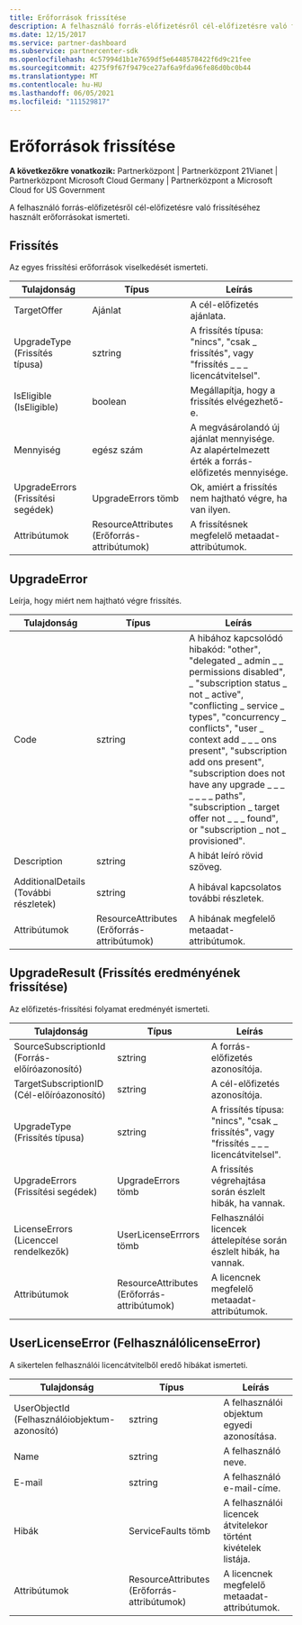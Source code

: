 ```yaml
---
title: Erőforrások frissítése
description: A felhasználó forrás-előfizetésről cél-előfizetésre való frissítéséhez használt erőforrásokat ismerteti.
ms.date: 12/15/2017
ms.service: partner-dashboard
ms.subservice: partnercenter-sdk
ms.openlocfilehash: 4c57994d1b1e7659df5e6448578422f6d9c21fee
ms.sourcegitcommit: 4275f9f67f9479ce27af6a9fda96fe86d0bc0b44
ms.translationtype: MT
ms.contentlocale: hu-HU
ms.lasthandoff: 06/05/2021
ms.locfileid: "111529817"
---
```

# <a name="upgrade-resources"></a>Erőforrások frissítése

**A következőkre vonatkozik:** Partnerközpont | Partnerközpont 21Vianet | Partnerközpont Microsoft Cloud Germany | Partnerközpont a Microsoft Cloud for US Government

A felhasználó forrás-előfizetésről cél-előfizetésre való frissítéséhez használt erőforrásokat ismerteti.

## <a name="upgrade"></a>Frissítés

Az egyes frissítési erőforrások viselkedését ismerteti.

| Tulajdonság      | Típus                   | Leírás                                                                                  |
|---------------|------------------------|----------------------------------------------------------------------------------------------|
| TargetOffer   | Ajánlat                  | A cél-előfizetés ajánlata.                                                        |
| UpgradeType (Frissítés típusa)   | sztring                 | A frissítés típusa: "nincs", "csak \_ frissítés", vagy "frissítés \_ \_ \_ licencátvitelsel".         |
| IsEligible (IsEligible)    | boolean                | Megállapítja, hogy a frissítés elvégezhető-e.                                                  |
| Mennyiség      | egész szám                | A megvásárolandó új ajánlat mennyisége. Az alapértelmezett érték a forrás-előfizetés mennyisége. |
| UpgradeErrors (Frissítési segédek) | UpgradeErrors tömb | Ok, amiért a frissítés nem hajtható végre, ha van ilyen.                                      |
| Attribútumok    | ResourceAttributes (Erőforrás-attribútumok)     | A frissítésnek megfelelő metaadat-attribútumok.                                        |

## <a name="upgradeerror"></a>UpgradeError

Leírja, hogy miért nem hajtható végre frissítés.

| Tulajdonság          | Típus               | Leírás                                                                                                                                                                                                                                                                                                                                                                                     |
|-------------------|--------------------|-------------------------------------------------------------------------------------------------------------------------------------------------------------------------------------------------------------------------------------------------------------------------------------------------------------------------------------------------------------------------------------------------|
| Code              | sztring             | A hibához kapcsolódó hibakód: "other", "delegated \_ admin \_ \_ permissions disabled", \_ "subscription status \_ not \_ active", "conflicting \_ service \_ types", "concurrency \_ conflicts", "user \_ context add \_ \_ \_ ons present", "subscription add ons present", "subscription does not have any upgrade \_ \_ \_ \_ \_ \_ \_ paths", "subscription \_ target offer not \_ \_ \_ found", or "subscription \_ not \_ provisioned". |
| Description       | sztring             | A hibát leíró rövid szöveg.                                                                                                                                                                                                                                                                                                                                                             |
| AdditionalDetails (További részletek) | sztring             | A hibával kapcsolatos további részletek.                                                                                                                                                                                                                                                                                                                                                         |
| Attribútumok        | ResourceAttributes (Erőforrás-attribútumok) | A hibának megfelelő metaadat-attribútumok.                                                                                                                                                                                                                                                                                                                                             |

## <a name="upgraderesult"></a>UpgradeResult (Frissítés eredményének frissítése)

Az előfizetés-frissítési folyamat eredményét ismerteti.

| Tulajdonság             | Típus                        | Leírás                                                                          |
|----------------------|-----------------------------|--------------------------------------------------------------------------------------|
| SourceSubscriptionId (Forrás-előíróazonosító) | sztring                      | A forrás-előfizetés azonosítója.                                           |
| TargetSubscriptionID (Cél-előíróazonosító) | sztring                      | A cél-előfizetés azonosítója.                                           |
| UpgradeType (Frissítés típusa)          | sztring                      | A frissítés típusa: "nincs", "csak \_ frissítés", vagy "frissítés \_ \_ \_ licencátvitelsel". |
| UpgradeErrors (Frissítési segédek)        | UpgradeErrors tömb      | A frissítés végrehajtása során észlelt hibák, ha vannak.           |
| LicenseErrors (Licenccel rendelkezők)        | UserLicenseErrrors tömb | Felhasználói licencek áttelepítése során észlelt hibák, ha vannak.          |
| Attribútumok           | ResourceAttributes (Erőforrás-attribútumok)          | A licencnek megfelelő metaadat-attribútumok.                                |

## <a name="userlicenseerror"></a>UserLicenseError (FelhasználólicenseError)

A sikertelen felhasználói licencátvitelből eredő hibákat ismerteti.

| Tulajdonság     | Típus                   | Leírás                                                               |
|--------------|------------------------|---------------------------------------------------------------------------|
| UserObjectId (Felhasználóiobjektum-azonosító) | sztring                 | A felhasználói objektum egyedi azonosítása.                                 |
| Name         | sztring                 | A felhasználó neve.                                                     |
| E-mail        | sztring                 | A felhasználó e-mail-címe.                                                    |
| Hibák       | ServiceFaults tömb | A felhasználói licencek átvitelekor történt kivételek listája. |
| Attribútumok   | ResourceAttributes (Erőforrás-attribútumok)     | A licencnek megfelelő metaadat-attribútumok.                     |

